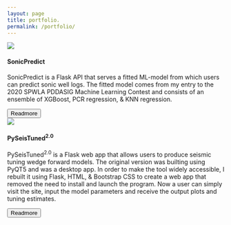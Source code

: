 ```yaml
---
layout: page
title: portfolio.
permalink: /portfolio/
---
```


<!--
<div class="row">
	<div class="column">
		<div class="card">
			<div style="position: relative; text-align: center;">
				<a href="https://sonicpredict.com" target="_blank">
					<img src="{{site.url}}/assets/img/residual_plot.png" width="400" style="opacity: 0.5;">
				</a>
				<div style="position: absolute; top: 50%; left: 50%; transform: translate(-50%, -50%);">
					<a href="https://sonicpredict.com" target="_blank" style="text-decoration: none; color: black;"><strong>SonicPredict</strong></a>
				</div>
			</div>
		</div>
	</div>
	<div class="column">
		<strong>SonicPredict</strong> is a Flask API and web app that serves a fitted ML-model for users to predict sonic well logs. The fitted model comes from my entry to the 2020 SPWLA PDDASIG Machine Learning contest and consists of an ensemble of XGBoost, PCR regression, & KNN regression.
	</div>
</div>
<div class="row">
	<div class="column">
		<div style="position: relative; text-align: center;">
			<a href="https://pyseistuned.com" target="_blank">
				<img src="{{site.url}}/assets/img/synthetic_wedge_model_extra.png" width="400" style="opacity: 0.5; background-color: lightblue;">
			</a>
			<div style="position: absolute; top: 50%; left: 50%; transform: translate(-50%, -50%);">
				<a href="https://pyseistuned.com" target="_blank" style="text-decoration: none; color: black;"><strong>PySeisTuned<sup>2.0</sup></strong></a>
			</div>
		</div>
	</div>
	<div class="column">
		<strong>PySeisTuned<sup>2.0</sup></strong> is a Flask web app that allows users to produce seismic tuning wedge forward models.
	</div>
</div>
-->
<div class="card">
	<div class="bg-img">
		<a href="https://sonicpredict.com" target="_blank">
			<img src="{{site.url}}/assets/img/residual_plot.png">
		</a>
	</div>
	<div class="content">
		<h4>SonicPredict</h4>
		<p>
			SonicPredict is a Flask API that serves a fitted ML-model from which users can predict sonic well logs. The fitted model comes from my entry to the 2020 SPWLA PDDASIG Machine Learning Contest and consists of an ensemble of XGBoost, PCR regression, & KNN regression.
		</p>
		<button>Readmore</button>
	</div>
</div>
<div class="card">
	<div class="bg-img">
		<a href="https://pyseistuned.com" target="_blank">
			<img src="{{site.url}}/assets/img/synthetic_wedge_model_extra.png">
		</a>
	</div>
	<div class="content">
		<h4>PySeisTuned<sup>2.0</sup></h4>
		<p>
			PySeisTuned<sup>2.0</sup> is a Flask web app that allows users to produce seismic tuning wedge forward models. The original version was builting using PyQT5 and was a desktop app. In order to make the tool widely accessible, I rebuilt it using Flask, HTML, & Bootstrap CSS to create a web app that removed the need to install and launch the program. Now a user can simply visit the site, input the model parameters and receive the output plots and tuning estimates.
		</p>
		<button>Readmore</button>
	</div>
</div>
